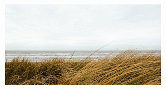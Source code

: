 

<!--
**Richard-Hillman/richard-hillman** is a ✨ _special_ ✨ repository because its `README.md` (this file) appears on your GitHub profile.
-->

<div align="center">
    <img height="40%" width="auto" src="./assets/beach.gif">
</div>
